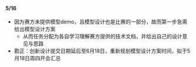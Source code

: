 #### 5/16

- 因为赛方未提供模型demo，且模型设计也是比赛的一部分，故而第一步急需给出模型设计方案
  - 从而任务分配为各自学习理解赛方提供的技术文档，并给出自己的设计意见与思路
- 勘正：创新设计提交日期延后至6月18日，重新规划模型设计方案时间，拟于5月18日周四开会汇总